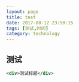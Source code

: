 ```yaml
---
layout: page
title: test
date: 2017-08-12 23:50:15
tags: [测试,时间]
category: technology
---
```



## 测试

```xml
<div>测试标题</div>
```
